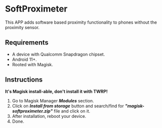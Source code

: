 # SoftProximeter
This APP adds software based proximity functionality to phones without the proximity sensor.
   
## Requirements
- A device with Qualcomm Snapdragon chipset.
- Android 11+.
- Rooted with Magisk.

## Instructions
__It's Magisk install-able, don't install it with TWRP!__

1. Go to Magisk Manager **_Modules_** section.
2. Click on **_Install from storage_** button and search/find for **_"magisk-softproximeter.zip"_** file and click on it.
3. After installation, reboot your device.
4. Done.




